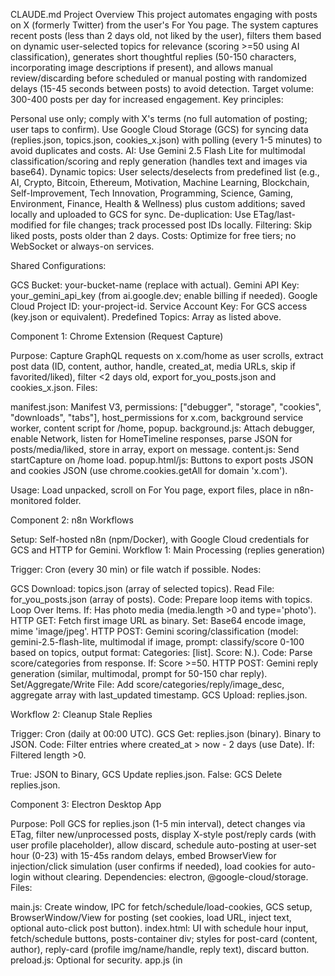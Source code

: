 CLAUDE.md
Project Overview
This project automates engaging with posts on X (formerly Twitter) from the user's For You page. The system captures recent posts (less than 2 days old, not liked by the user), filters them based on dynamic user-selected topics for relevance (scoring >=50 using AI classification), generates short thoughtful replies (50-150 characters, incorporating image descriptions if present), and allows manual review/discarding before scheduled or manual posting with randomized delays (15-45 seconds between posts) to avoid detection. Target volume: 300-400 posts per day for increased engagement.
Key principles:

Personal use only; comply with X's terms (no full automation of posting; user taps to confirm).
Use Google Cloud Storage (GCS) for syncing data (replies.json, topics.json, cookies_x.json) with polling (every 1-5 minutes) to avoid duplicates and costs.
AI: Use Gemini 2.5 Flash Lite for multimodal classification/scoring and reply generation (handles text and images via base64).
Dynamic topics: User selects/deselects from predefined list (e.g., AI, Crypto, Bitcoin, Ethereum, Motivation, Machine Learning, Blockchain, Self-Improvement, Tech Innovation, Programming, Science, Gaming, Environment, Finance, Health & Wellness) plus custom additions; saved locally and uploaded to GCS for sync.
De-duplication: Use ETag/last-modified for file changes; track processed post IDs locally.
Filtering: Skip liked posts, posts older than 2 days.
Costs: Optimize for free tiers; no WebSocket or always-on services.

Shared Configurations:

GCS Bucket: your-bucket-name (replace with actual).
Gemini API Key: your_gemini_api_key (from ai.google.dev; enable billing if needed).
Google Cloud Project ID: your-project-id.
Service Account Key: For GCS access (key.json or equivalent).
Predefined Topics: Array as listed above.

Component 1: Chrome Extension (Request Capture)

Purpose: Capture GraphQL requests on x.com/home as user scrolls, extract post data (ID, content, author, handle, created_at, media URLs, skip if favorited/liked), filter <2 days old, export for_you_posts.json and cookies_x.json.
Files:

manifest.json: Manifest V3, permissions: ["debugger", "storage", "cookies", "downloads", "tabs"], host_permissions for x.com, background service worker, content script for /home, popup.
background.js: Attach debugger, enable Network, listen for HomeTimeline responses, parse JSON for posts/media/liked, store in array, export on message.
content.js: Send startCapture on /home load.
popup.html/js: Buttons to export posts JSON and cookies JSON (use chrome.cookies.getAll for domain 'x.com').


Usage: Load unpacked, scroll on For You page, export files, place in n8n-monitored folder.

Component 2: n8n Workflows

Setup: Self-hosted n8n (npm/Docker), with Google Cloud credentials for GCS and HTTP for Gemini.
Workflow 1: Main Processing (replies generation)

Trigger: Cron (every 30 min) or file watch if possible.
Nodes:

GCS Download: topics.json (array of selected topics).
Read File: for_you_posts.json (array of posts).
Code: Prepare loop items with topics.
Loop Over Items.
If: Has photo media (media.length >0 and type='photo').
HTTP GET: Fetch first image URL as binary.
Set: Base64 encode image, mime 'image/jpeg'.
HTTP POST: Gemini scoring/classification (model: gemini-2.5-flash-lite, multimodal if image, prompt: classify/score 0-100 based on topics, output format: Categories: [list]. Score: N.).
Code: Parse score/categories from response.
If: Score >=50.
HTTP POST: Gemini reply generation (similar, multimodal, prompt for 50-150 char reply).
Set/Aggregate/Write File: Add score/categories/reply/image_desc, aggregate array with last_updated timestamp.
GCS Upload: replies.json.




Workflow 2: Cleanup Stale Replies

Trigger: Cron (daily at 00:00 UTC).
GCS Get: replies.json (binary).
Binary to JSON.
Code: Filter entries where created_at > now - 2 days (use Date).
If: Filtered length >0.

True: JSON to Binary, GCS Update replies.json.
False: GCS Delete replies.json.





Component 3: Electron Desktop App

Purpose: Poll GCS for replies.json (1-5 min interval), detect changes via ETag, filter new/unprocessed posts, display X-style post/reply cards (with user profile placeholder), allow discard, schedule auto-posting at user-set hour (0-23) with 15-45s random delays, embed BrowserView for injection/click simulation (user confirms if needed), load cookies for auto-login without clearing.
Dependencies: electron, @google-cloud/storage.
Files:

main.js: Create window, IPC for fetch/schedule/load-cookies, GCS setup, BrowserWindow/View for posting (set cookies, load URL, inject text, optional auto-click post button).
index.html: UI with schedule hour input, fetch/schedule buttons, posts-container div; styles for post-card (content, author), reply-card (profile img/name/handle, reply text), discard button.
preload.js: Optional for security.
app.js (in <script>): Poll logic (setInterval, getMetadata for ETag, download if changed, filter !processedIds, update UI, markAsProcessed after post; localStorage for ETag/IDs).


Topic UI: On load if no local topics, show checkboxes for predefined + custom input/add, save to localStorage, upload to GCS via storage.create.

Component 4: Android App

Purpose: Similar to Electron: Poll GCS (WorkManager for background), change detection via ETag, filter new, display posts/replies, discard, process with 15s+ delays, WebView for loading post URLs, inject reply text, auto-login via cookies, topic selection UI.
Dependencies: com.google.cloud:google-cloud-storage, androidx.work.
MainActivity.java: GCS init, SharedPreferences for ETag/processedIds/topics, Handler/Runnable for polling (get ETag, download if changed, filter, update UI), WebView setup (JS enabled, onPageFinished for injection), Thread.sleep for delays.
Topic Selection: Startup LinearLayout with CheckBoxes for predefined, EditText+Button for custom, save to prefs, upload to GCS.
XML: activity_main.xml with WebView, optional list for posts.
Background: Use WorkManager for persistent polling.

Additional Requirements

Handle images: Only first photo; base64 in Gemini prompts.
Replies: 1-2 sentences, on-topic, engaging.
De-dupe: Across apps via local storage; reset if needed.
Errors: Retry polling with backoff, log.
Testing: Small batches, anonymized data.

